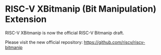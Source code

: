 # RISC-V XBitmanip (Bit Manipulation) Extension

RISC-V XBitmanip is now the official RISC-V Bitmanip draft.

Please visit the new official repository: https://github.com/riscv/riscv-bitmanip
